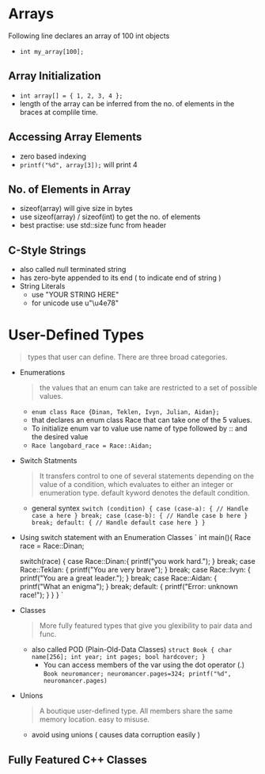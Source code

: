 # Arrays

Following line declares an array of 100 int objects
 - `int my_array[100];`

## Array Initialization
 - `int array[] = { 1, 2, 3, 4 };`
 - length of the array can be inferred from the no. of elements in the braces at complile time.
 
## Accessing Array Elements
 - zero based indexing
 - `printf("%d", array[3]);` will print 4

## No. of Elements in Array
 - sizeof(array) will give size in bytes
 - use sizeof(array) / sizeof(int) to get the no. of elements
 - best practise: use std::size func from <iterator> header
 
## C-Style Strings
 - also called null terminated string
 - has zero-byte appended to its end ( to indicate end of string )
 - String Literals
   - use "YOUR STRING HERE"
   - for unicode use u"\u4e78"
 
# User-Defined Types
> types that user can define. There are three broad categories.
 - Enumerations
   > the values that an enum can take are restricted to a set of possible values.
   - `enum class Race {Dinan, Teklen, Ivyn, Julian, Aidan};`
   - that declares an enum class Race that can take one of the 5 values.
   - To initialize enum var to value use name of type followed by :: and the desired value
    - `Race langobard_race = Race::Aidan;`
  - Switch Statments
    > It transfers control to one of several statements depending on the value of a condition, which evaluates to either an integer or enumeration type.
    > default kyword denotes the default condition.
    - general syntex
     `switch (condition) {
        case (case-a): {
            // Handle case a here
        } break;
        case (case-b): {
            // Handle case b here
        } break;
        default: {
            // Handle default case here
        }
       }`
   - Using switch statement with an Enumeration Classes
     ` int main(){
        Race race = Race::Dinan;

        switch(race) {
        case Race::Dinan:{
            printf("you work hard.");
        } break;
        case Race::Teklan: {
            printf("You are very brave");
        } break;
        case Race::Ivyn: {
            printf("You are a great leader.");
        } break;
        case Race::Aidan: {
            printf("What an enigma");
        } break;
        default: {
            printf("Error: unknown race!");
        }
        }
       } `
 - Classes
   > More fully featured types that give you glexibility to pair data and func.
   - also called POD (Plain-Old-Data Classes)
   `struct Book {
       char name[256];
       int year;
       int pages;
       bool hardcover;
     }`
     - You can access members of the var using the dot operator (.)
        `Book neuromancer;
         neuromancer.pages=324;
         printf("%d", neuromancer.pages)`
 - Unions
   > A boutique user-defined type. All members share the same memory location. easy to misuse.
   - avoid using unions ( causes data corruption easily )

## Fully Featured C++ Classes

